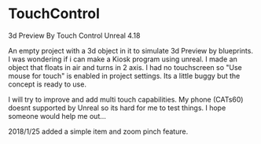 # TouchControl
3d Preview By Touch Control Unreal 4.18

An empty project with a 3d object in it to simulate 3d Preview by blueprints. I was wondering if i can make a Kiosk program using unreal. I made an object that floats in air and turns in 2 axis. I had no touchscreen so "Use mouse for touch" is enabled in project settings. Its a little buggy but the concept is ready to use.

I will try to improve and add multi touch capabilities. My phone (CATs60) doesnt supported by Unreal so its hard for me to test things. I hope someone would help me out...

2018/1/25 
added a simple item and zoom pinch feature.
